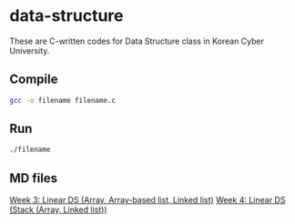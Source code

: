# data-structure

These are C-written codes for Data Structure class in Korean Cyber University.

## Compile

```sh
gcc -o filename filename.c
```

## Run

```sh
./filename
```

## MD files

[Week 3: Linear DS (Array, Array-based list, Linked list)](./exam-prep/week3/week3.md)
[Week 4: Linear DS (Stack (Array, Linked list))](./exam-prep/week4/week4.md)
